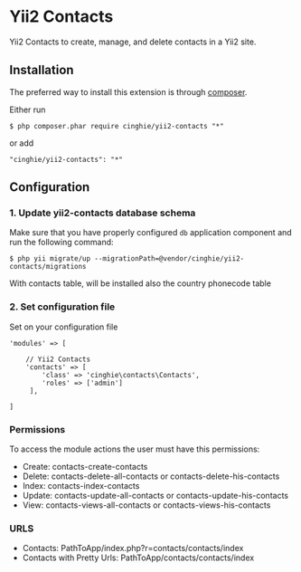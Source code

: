 Yii2 Contacts
===============

Yii2 Contacts to create, manage, and delete contacts in a Yii2 site.

## Installation

The preferred way to install this extension is through [composer](http://getcomposer.org/download/).

Either run

```
$ php composer.phar require cinghie/yii2-contacts "*"
```

or add

```
"cinghie/yii2-contacts": "*"
```

## Configuration

### 1. Update yii2-contacts database schema

Make sure that you have properly configured `db` application component
and run the following command:

```
$ php yii migrate/up --migrationPath=@vendor/cinghie/yii2-contacts/migrations
```

With contacts table, will be installed also the country phonecode table 

### 2. Set configuration file

Set on your configuration file

```	
'modules' => [ 

    // Yii2 Contacts
    'contacts' => [
        'class' => 'cinghie\contacts\Contacts',
        'roles' => ['admin']
     ],
	
]	
```

### Permissions

To access the module actions the user must have this permissions:

 - Create: contacts-create-contacts
 - Delete: contacts-delete-all-contacts or contacts-delete-his-contacts
 - Index: contacts-index-contacts 
 - Update: contacts-update-all-contacts or contacts-update-his-contacts
 - View: contacts-views-all-contacts or contacts-views-his-contacts

### URLS

 - Contacts: PathToApp/index.php?r=contacts/contacts/index
 - Contacts with Pretty Urls: PathToApp/contacts/contacts/index
